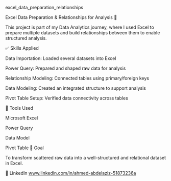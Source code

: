 excel_data_preparation_relationships

Excel Data Preparation & Relationships for Analysis 🔗

This project is part of my Data Analytics journey, where I used Excel to prepare multiple datasets and build relationships between them to enable structured analysis.

✅ Skills Applied

Data Importation: Loaded several datasets into Excel

Power Query: Prepared and shaped raw data for analysis

Relationship Modeling: Connected tables using primary/foreign keys

Data Modeling: Created an integrated structure to support analysis

Pivot Table Setup: Verified data connectivity across tables

🧰 Tools Used

Microsoft Excel

Power Query

Data Model

Pivot Table
🎯 Goal

To transform scattered raw data into a well-structured and relational dataset in Excel.

🔗 LinkedIn 
www.linkedin.com/in/ahmed-abdelaziz-51873236a

